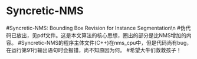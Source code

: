 # Syncretic-NMS
#Syncretic-NMS: Bounding Box Revision for Instance Segmentation\n
#伪代码已放出，见pdf文件。这是本文算法的核心思想，圈出的部分是比NMS增加的内容。
#Syncretic-NMS的程序主体文件(C++)在nms_cpu中，但是代码尚有bug，在运行第91行输出语句时会报错，尚不知原因为何。
#希望大牛们救救孩子！
